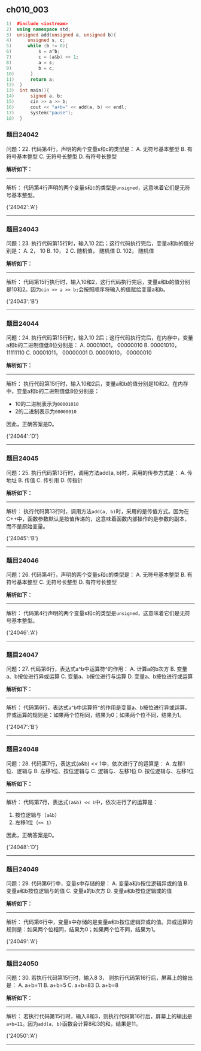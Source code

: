 ## ch010_003
``` c++
1)  #include <iostream>
2)  using namespace std;
3)  unsigned add(unsigned a, unsigned b){
4)      unsigned s, c;
5)      while (b != 0){
6)          s = a^b;
7)          c = (a&b) << 1;
8)          a = s;
9)          b = c;
10)      }
11)      return a;
12)  }
13)  int main(){
14)      signed a, b;
15)      cin >> a >> b;
16)      cout << "a+b=" << add(a, b) << endl;
17)      system("pause");
18)  }

```
### 题目24042
问题：22.  代码第4行，声明的两个变量s和c的类型是：
A.  无符号基本整型
B.  有符号基本整型
C.  无符号长整型
D.  有符号长整型


**解析如下：**

------

解析：
代码第4行声明的两个变量s和c的类型是`unsigned`，这意味着它们是无符号基本整型。

{'24042':'A'}

------

### 题目24043
问题：23.  执行代码第15行时，输入10 2后；这行代码执行完后，变量a和b的值分别是：
A.  2， 10
B.  10， 2
C.  随机值， 随机值
D.  102， 随机值


**解析如下：**

------

解析：
代码第15行执行时，输入10和2，这行代码执行完后，变量a和b的值分别是10和2。因为`cin >> a >> b;`会按照顺序将输入的值赋给变量a和b。

{'24043':'B'}

------

### 题目24044
问题：24.  执行代码第15行时，输入10 2后；这行代码执行完后，在内存中，变量a和b的二进制值低8位分别是：
A.  00001001， 00000010
B.  00001010， 11111110
C.  00001011， 00000001
D.  00001010， 00000010


**解析如下：**

------

解析：
执行代码第15行时，输入10和2后，变量a和b的值分别是10和2。在内存中，变量a和b的二进制值低8位分别是：
- 10的二进制表示为`00001010`
- 2的二进制表示为`00000010`

因此，正确答案是D。

{'24044':'D'}

------

### 题目24045
问题：25.  执行代码第13行时，调用方法add(a, b)时，采用的传参方式是：
A.  传地址
B.  传值
C.  传引用
D.  传指针


**解析如下：**

------

解析：
执行代码第13行时，调用方法`add(a, b)`时，采用的是传值方式。因为在C++中，函数参数默认是按值传递的，这意味着函数内部操作的是参数的副本，而不是原始变量。

{'24045':'B'}

------

### 题目24046
问题：26.  代码第4行，声明的两个变量s和c的类型是：
A.  无符号基本整型
B.  有符号基本整型
C.  无符号长整型
D.  有符号长整型


**解析如下：**

------

解析：
代码第4行声明的两个变量s和c的类型是`unsigned`，这意味着它们是无符号基本整型。

{'24046':'A'}

------

### 题目24047
问题：27.  代码第6行，表达式a^b中运算符^的作用：
A.  计算a的b次方
B.  变量a、b按位进行异或运算
C.  变量a、b按位进行与运算
D.  变量a、b按位进行或运算


**解析如下：**

------

解析：
代码第6行，表达式`a^b`中运算符`^`的作用是变量a、b按位进行异或运算。异或运算的规则是：如果两个位相同，结果为0；如果两个位不同，结果为1。

{'24047':'B'}

------

### 题目24048
问题：28.  代码第7行，表达式(a&b) << 1中，依次进行了的运算是：
A.  左移1位、逻辑与
B.  左移1位、按位逻辑与
C.  逻辑与、左移1位
D.  按位逻辑与、左移1位


**解析如下：**

------

解析：
代码第7行，表达式`(a&b) << 1`中，依次进行了的运算是：
1. 按位逻辑与（`a&b`）
2. 左移1位（`<< 1`）

因此，正确答案是D。

{'24048':'D'}

------

### 题目24049
问题：29.  代码第6行中，变量s中存储的是：
A.  变量a和b按位逻辑异或的值
B.  变量a和b按位逻辑与的值
C.  变量a的b次方
D.  变量a和b按位逻辑或的值


**解析如下：**

------

解析：
代码第6行中，变量s中存储的是变量a和b按位逻辑异或的值。异或运算的规则是：如果两个位相同，结果为0；如果两个位不同，结果为1。

{'24049':'A'}

------

### 题目24050
问题：30.  若执行代码第15行时，输入8 3， 则执行代码第16行后，屏幕上的输出是：
A.  a+b=11
B.  a+b=5
C.  a+b=83
D.  a+b=8


**解析如下：**

------

解析：
若执行代码第15行时，输入8和3，则执行代码第16行后，屏幕上的输出是`a+b=11`。因为`add(a, b)`函数会计算8和3的和，结果是11。

{'24050':'A'}

------

